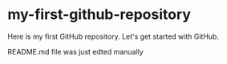 # my-first-github-repository
Here is my first GitHub repository. Let's get started with GitHub. 

README.md file was just edted manually 
